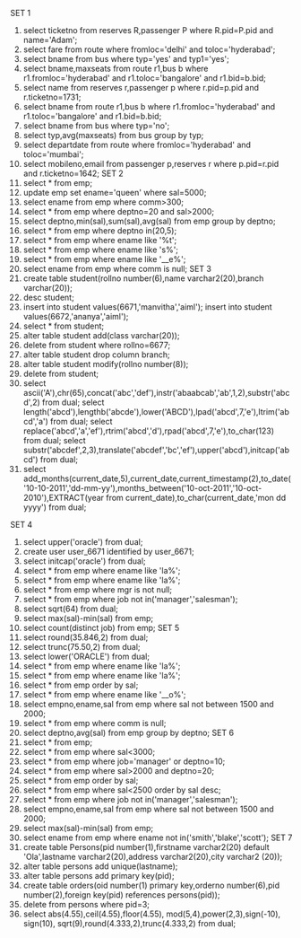 SET 1
1.	select ticketno from reserves R,passenger P where R.pid=P.pid and name='Adam';
2.	select fare from route where fromloc='delhi' and toloc='hyderabad';
3.	select bname from bus where typ='yes' and typ1='yes';
4.	select bname,maxseats from route r1,bus b where r1.fromloc='hyderabad' and r1.toloc='bangalore' and r1.bid=b.bid;
5.	select name from reserves r,passenger p where r.pid=p.pid and r.ticketno=1731;
6.	select bname from route r1,bus b where r1.fromloc='hyderabad' and r1.toloc='bangalore' and r1.bid=b.bid;
7.	select bname from bus where typ='no';
8.	select typ,avg(maxseats) from bus group by typ;
9.	select departdate from route where fromloc='hyderabad' and toloc='mumbai';
10.	select mobileno,email from passenger p,reserves r where p.pid=r.pid and r.ticketno=1642;
SET 2
1.	select * from emp;
2.	update emp set ename='queen' where sal=5000;
3.	select ename from emp where comm>300;
4.	select * from emp where deptno=20 and sal>2000;
5.	select deptno,min(sal),sum(sal),avg(sal) from emp group by deptno;
6.	select * from emp where deptno in(20,5);
7.	select * from emp where ename like '%t';
8.	select * from emp where ename like 's%';
9.	select * from emp where ename like '__e%';
10.	select ename from emp where comm is null;
SET 3
1.	create table student(rollno number(6),name varchar2(20),branch varchar(20));
2.	desc student;
3.	insert into student values(6671,'manvitha','aiml');
insert into student values(6672,'ananya','aiml');
4.	select * from student;
5.	alter table student add(class varchar(20));
6.	delete from student where rollno=6677;
7.	alter table student drop column branch;
8.	alter table student modify(rollno number(8));
9.	delete from student;
10.	select ascii('A'),chr(65),concat('abc','def'),instr('abaabcab','ab',1,2),substr('abcd',2) from dual;
select length('abcd'),lengthb('abcde'),lower('ABCD'),lpad('abcd',7,'e'),ltrim('abcd','a') from dual;
select replace('abcd','a','ef'),rtrim('abcd','d'),rpad('abcd',7,'e'),to_char(123) from dual;
select substr('abcdef',2,3),translate('abcdef','bc','ef'),upper('abcd'),initcap('abcd') from dual;
11.	select add_months(current_date,5),current_date,current_timestamp(2),to_date('10-10-2011','dd-mm-yy'),months_between('10-oct-2011','10-oct-2010'),EXTRACT(year from current_date),to_char(current_date,'mon dd yyyy') from dual;

SET 4
1.	select upper('oracle') from dual;
2.	create user user_6671 identified by user_6671;
3.	select initcap('oracle') from dual;
4.	select * from emp where ename like 'la%';
5.	select * from emp where ename like 'la%';
6.	select * from emp where mgr is not null;
7.	select * from emp where job not in('manager','salesman');
8.	select sqrt(64) from dual;
9.	select max(sal)-min(sal) from emp;
10.	select count(distinct job) from emp;
      SET 5
1.	select round(35.846,2) from dual;
2.	select trunc(75.50,2) from dual;
3.	select lower('ORACLE') from dual;
4.	select * from emp where ename like 'la%';
5.	select * from emp where ename like 'la%';
6.	select * from emp order by sal;
7.	select * from emp where ename like '__o%';
8.	select empno,ename,sal from emp where sal not between 1500 and 2000;
9.	select * from emp where comm is null;
10.	select deptno,avg(sal) from emp group by deptno;
   SET 6
1.	select * from emp;
2.	select * from emp where sal<3000;
3.	select * from emp where job='manager' or deptno=10;
4.	select * from emp where sal>2000 and deptno=20;
5.	select * from emp order by sal;
6.	select * from emp where sal<2500 order by sal desc;
7.	select * from emp where job not in('manager','salesman');
8.	select empno,ename,sal from emp where sal not between 1500 and 2000;
9.	select max(sal)-min(sal) from emp;
10.	select ename from emp where ename not in('smith','blake','scott');
SET 7
1.	create table Persons(pid number(1),firstname varchar2(20) default 'Ola',lastname varchar2(20),address varchar2(20),city varchar2 (20));
2.	alter table persons add unique(lastname);
3.	alter table persons add primary key(pid);
4.	create table orders(oid number(1) primary key,orderno number(6),pid number(2),foreign key(pid) references persons(pid));
5.	delete from persons where pid=3;
6.	select abs(4.55),ceil(4.55),floor(4.55), mod(5,4),power(2,3),sign(-10), sign(10), sqrt(9),round(4.333,2),trunc(4.333,2) from dual;



